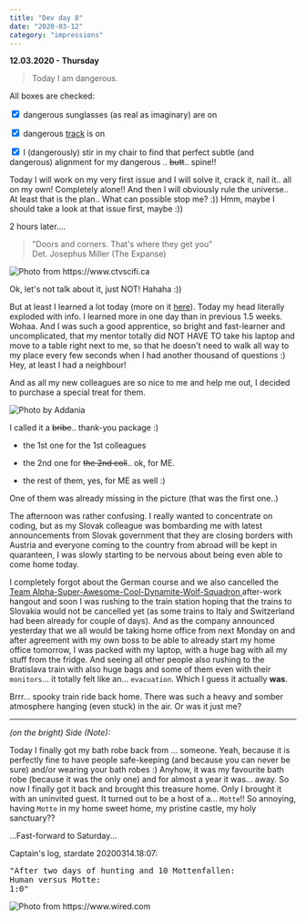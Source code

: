 ```yaml
---
title: "Dev day 8"
date: "2020-03-12"
category: "impressions"
---
```


**12.03.2020 - Thursday**

> Today I am dangerous.

All boxes are checked:

<input type="checkbox" checked></input> dangerous sunglasses (as real as
imaginary) are on

<input type="checkbox" checked></input> dangerous <a href="https://www.youtube.com/watch?v=QRQwZDWz1Pw">track</a> is on

<input type="checkbox" checked></input> I (dangerously) stir in my chair
to find that perfect subtle (and dangerous) alignment for my dangerous ..
<s>butt</s>.. spine!!

Today I will work on my very first issue and I will solve it, crack it,
nail it.. all on my own! Completely alone!! And then I will obviously rule
the universe.. At least that is the plan.. What can possible stop me? :))
Hmm, maybe I should take a look at that issue first, maybe :))

2 hours later....

> "Doors and corners. That's where they get you" 
> </br>  Det. Josephus Miller (The Expanse)

<img src="https://i.imgur.com/QxcOEsn.jpg"        alt="Photo from https://www.ctvscifi.ca"
/>

Ok, let's not talk about it, just NOT! Hahaha :))

But at least I learned a lot today (more on it
<a href="https://addania.github.io/coding/Template_Literal/">here</a>).
Today my head literally exploded with info. I learned more in one day than
in previous 1.5 weeks. Wohaa. And I was such a good apprentice, so bright
and fast-learner and uncomplicated, that my mentor totally did NOT HAVE TO
take his laptop and move to a table right next to me, so that he doesn't
need to walk all way to my place every few seconds when I had another
thousand of questions :) Hey, at least I had a neighbour!

And as all my new colleagues are so nice to me and help me out, I decided
to purchase a special treat for them.

<img src="https://i.imgur.com/al6QpWq.jpg" alt="Photo by Addania" />

I called it a <s>bribe</s>.. thank-you package :)

- the 1st one for the 1st colleagues

- the 2nd one for <s>the 2nd coll</s>.. ok, for ME.

- the rest of them, yes, for ME as well :)

One of them was already missing in the picture (that was the first one..)

The afternoon was rather confusing. I really wanted to concentrate on
coding, but as my Slovak colleague was bombarding me with latest
announcements from Slovak government that they are closing borders with
Austria and everyone coming to the country from abroad will be kept in
quaranteen, I was slowly starting to be nervous about being even able to
come home today.

I completely forgot about the German course and we also cancelled
the
<a href="https://www.youtube.com/watch?v=X8Tj5BBW9tM">
Team Alpha-Super-Awesome-Cool-Dynamite-Wolf-Squadron
</a>
after-work hangout and soon I was rushing to the train station hoping that
the trains to Slovakia would not be cancelled yet (as some trains to Italy
and Switzerland had been already for couple of days). And as the company
announced yesterday that we all would be taking home office from next
Monday on and after agreement with my own boss to be able to already start
my home office tomorrow, I was packed with my laptop, with a huge bag with
all my stuff from the fridge. And seeing all other people also rushing to
the Bratislava train with also huge bags and some of them even with their
`monitors`... it totally felt like an...
`evacuation`. Which I guess it actually <strong>was</strong>.

Brrr... spooky train ride back home. There was such a heavy and somber
atmosphere hanging (even stuck) in the air. Or was it just me?

---

<i>(on the bright) Side (Note):</i>

Today I finally got my bath robe back from ... someone. Yeah, because it
is perfectly fine to have people safe-keeping (and because you can never
be sure) and/or wearing your bath robes :) Anyhow, it was my favourite
bath robe (because it was the only one) and for almost a year it was...
away. So now I finally got it back and brought this treasure home. Only I
brought it with an uninvited guest. It turned out to be a host of a...
`Motte`!! So annoying, having `Motte` in my home
sweet home, my pristine castle, my holy sanctuary??

...Fast-forward to Saturday...

Captain's log, stardate 20200314.18:07:

<pre style={{ color: "white" }} color="white">
"After two days of hunting and 10 Mottenfallen: 
Human versus Motte:
1:0"
</pre>

<img
src="https://i.imgur.com/kwERdM2.jpg"
 alt="Photo from https://www.wired.com"
/>
